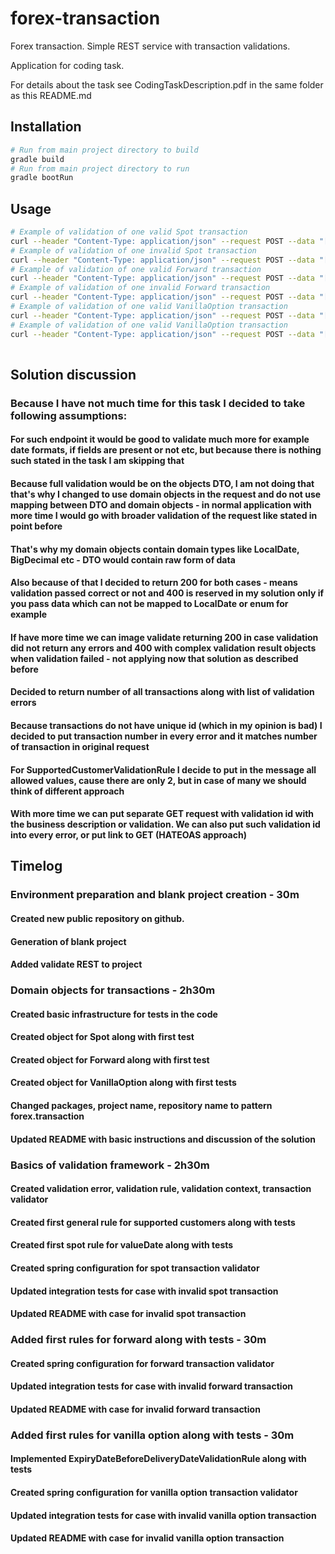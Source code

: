 # forex-transaction
Forex transaction. Simple REST service with transaction validations.

Application for coding task.

For details about the task see CodingTaskDescription.pdf in the same folder as this README.md

## Installation
```bash
# Run from main project directory to build
gradle build
# Run from main project directory to run
gradle bootRun
```

## Usage

```bash
# Example of validation of one valid Spot transaction
curl --header "Content-Type: application/json" --request POST --data "[{\"customer\":\"YODA1\",\"ccyPair\":\"EURUSD\",\"type\":\"Spot\",\"direction\":\"BUY\",\"tradeDate\":\"2020-08-11\",\"amount1\":1000000.00,\"amount2\":1120000.00,\"rate\":1.12,\"valueDate\":\"2020-08-15\",\"legalEntity\":\"UBS AG\",\"trader\":\"Josef Schoenberger\"}]" http://localhost:8080/forex-transaction/validate
# Example of validation of one invalid Spot transaction
curl --header "Content-Type: application/json" --request POST --data "[{\"customer\":\"YODA4\",\"ccyPair\":\"EURUSD\",\"type\":\"Spot\",\"direction\":\"BUY\",\"tradeDate\":\"2020-08-11\",\"amount1\":1000000.00,\"amount2\":1120000.00,\"rate\":1.12,\"legalEntity\":\"UBS AG\",\"trader\":\"Josef Schoenberger\"}]" http://localhost:8080/forex-transaction/validate
# Example of validation of one valid Forward transaction
curl --header "Content-Type: application/json" --request POST --data "[{\"customer\":\"YODA2\",\"ccyPair\":\"EURUSD\",\"type\":\"Forward\",\"direction\":\"SELL\",\"tradeDate\":\"2020-08-11\",\"amount1\":1000000.00,\"amount2\":1120000.00,\"rate\":1.12,\"valueDate\":\"2020-08-22\",\"legalEntity\":\"UBS AG\",\"trader\":\"Josef Schoenberger\"}]" http://localhost:8080/forex-transaction/validate
# Example of validation of one invalid Forward transaction
curl --header "Content-Type: application/json" --request POST --data "[{\"customer\":\"YODA4\",\"ccyPair\":\"EURUSD\",\"type\":\"Forward\",\"direction\":\"SELL\",\"tradeDate\":\"2020-08-11\",\"amount1\":1000000.00,\"amount2\":1120000.00,\"rate\":1.12,\"legalEntity\":\"UBS AG\",\"trader\":\"Josef Schoenberger\"}]" http://localhost:8080/forex-transaction/validate
# Example of validation of one valid VanillaOption transaction
curl --header "Content-Type: application/json" --request POST --data "[{\"customer\":\"YODA1\",\"ccyPair\":\"EURUSD\",\"type\":\"VanillaOption\",\"style\":\"EUROPEAN\",\"direction\":\"BUY\",\"strategy\":\"CALL\",\"tradeDate\":\"2020-08-11\",\"amount1\":1000000.00,\"amount2\":1120000.00,\"rate\":1.12,\"deliveryDate\":\"2020-08-22\",\"expiryDate\":\"2020-08-19\",\"payCcy\":\"USD\",\"premium\":0.20,\"premiumCcy\":\"USD\",\"premiumType\":\"%USD\",\"premiumDate\":\"2020-08-12\",\"legalEntity\":\"UBS AG\",\"trader\":\"Josef Schoenberger\"}]" http://localhost:8080/forex-transaction/validate
# Example of validation of one valid VanillaOption transaction
curl --header "Content-Type: application/json" --request POST --data "[{\"customer\":\"YODA4\",\"ccyPair\":\"EURUSD\",\"type\":\"VanillaOption\",\"style\":\"EUROPEAN\",\"direction\":\"BUY\",\"strategy\":\"CALL\",\"tradeDate\":\"2020-08-11\",\"amount1\":1000000.00,\"amount2\":1120000.00,\"rate\":1.12,\"deliveryDate\":\"2020-08-22\",\"expiryDate\":\"2020-08-23\",\"payCcy\":\"USD\",\"premium\":0.20,\"premiumCcy\":\"USD\",\"premiumType\":\"%USD\",\"premiumDate\":\"2020-08-12\",\"legalEntity\":\"UBS AG\",\"trader\":\"Josef Schoenberger\"}]" http://localhost:8080/forex-transaction/validate
                    
```

## Solution discussion
### Because I have not much time for this task I decided to take following assumptions:
#### For such endpoint it would be good to validate much more for example date formats, if fields are present or not etc, but because there is nothing such stated in the task I am skipping that
#### Because full validation would be on the objects DTO, I am not doing that that's why I changed to use domain objects in the request and do not use mapping between DTO and domain objects - in normal application with more time I would go with broader validation of the request like stated in point before
#### That's why my domain objects contain domain types like LocalDate, BigDecimal etc - DTO would contain raw form of data
#### Also because of that I decided to return 200 for both cases - means validation passed correct or not and 400 is reserved in my solution only if you pass data which can not be mapped to LocalDate or enum for example
#### If have more time we can image validate returning 200 in case validation did not return any errors and 400 with complex validation result objects when validation failed - not applying now that solution as described before
#### Decided to return number of all transactions along with list of validation errors
#### Because transactions do not have unique id (which in my opinion is bad) I decided to put transaction number in every error and it matches number of transaction in original request
#### For SupportedCustomerValidationRule I decide to put in the message all allowed values, cause there are only 2, but in case of many we should think of different approach
#### With more time we can put separate GET request with validation id with the business description or validation. We can also put such validation id into every error, or put link to GET (HATEOAS approach)

## Timelog

### Environment preparation and blank project creation - 30m
#### Created new public repository on github.
#### Generation of blank project
#### Added validate REST to project

### Domain objects for transactions - 2h30m
#### Created basic infrastructure for tests in the code
#### Created object for Spot along with first test
#### Created object for Forward along with first test
#### Created object for VanillaOption along with first tests
#### Changed packages, project name, repository name to pattern forex.transaction
#### Updated README with basic instructions and discussion of the solution

### Basics of validation framework - 2h30m
#### Created validation error, validation rule, validation context, transaction validator
#### Created first general rule for supported customers along with tests
#### Created first spot rule for valueDate along with tests
#### Created spring configuration for spot transaction validator
#### Updated integration tests for case with invalid spot transaction
#### Updated README with case for invalid spot transaction

### Added first rules for forward along with tests - 30m
#### Created spring configuration for forward transaction validator
#### Updated integration tests for case with invalid forward transaction
#### Updated README with case for invalid forward transaction

### Added first rules for vanilla option along with tests - 30m
#### Implemented ExpiryDateBeforeDeliveryDateValidationRule along with tests
#### Created spring configuration for vanilla option transaction validator
#### Updated integration tests for case with invalid vanilla option transaction
#### Updated README with case for invalid vanilla option transaction